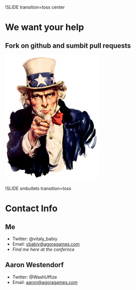 !SLIDE transition=toss center


# We want your help #

## Fork on github and sumbit pull requests

![We want you](uncle_sam_pointing_finger.jpg)

!SLIDE smbullets transition=toss

# Contact Info #

## Me
* Twitter: @vitaly_babiy
* Email: vbabiy@agoragames.com
* _Find me here at the confernce_

## Aaron Westendorf
* Twitter: @WashUffize
* Email: aaron@agoragames.com
